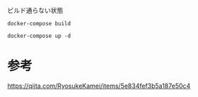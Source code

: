 
ビルド通らない状態


```
docker-compose build

docker-compose up -d
```


# 参考

https://qiita.com/RyosukeKamei/items/5e834fef3b5a187e50c4
